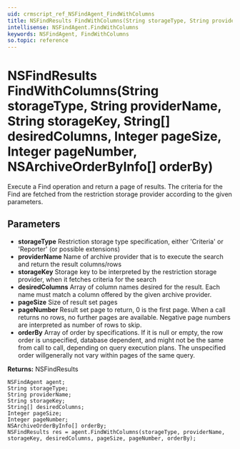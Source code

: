```yaml
---
uid: crmscript_ref_NSFindAgent_FindWithColumns
title: NSFindResults FindWithColumns(String storageType, String providerName, String storageKey, String[] desiredColumns, Integer pageSize, Integer pageNumber, NSArchiveOrderByInfo[] orderBy)
intellisense: NSFindAgent.FindWithColumns
keywords: NSFindAgent, FindWithColumns
so.topic: reference
---
```


# NSFindResults FindWithColumns(String storageType, String providerName, String storageKey, String[] desiredColumns, Integer pageSize, Integer pageNumber, NSArchiveOrderByInfo[] orderBy)

Execute a Find operation and return a page of results. The criteria for the Find are fetched from the restriction storage provider according to the given parameters.

## Parameters

* **storageType** Restriction storage type specification, either 'Criteria' or 'Reporter' (or possible extensions)
* **providerName** Name of archive provider that is to execute the search and return the result columns/rows
* **storageKey** Storage key to be interpreted by the restriction storage provider, when it fetches criteria for the search
* **desiredColumns** Array of column names desired for the result. Each name must match a column offered by the given archive provider.
* **pageSize** Size of result set pages
* **pageNumber** Result set page to return, 0 is the first page. When a call returns no rows, no further pages are available. Negative page numbers are interpreted as number of rows to skip.
* **orderBy** Array of order by specifications. If it is null or empty, the row order is unspecified, database dependent, and might not be the same from call to call, depending on query execution plans. The unspecified order willgenerally not vary within pages of the same query.

**Returns:** NSFindResults

```crmscript
NSFindAgent agent;
String storageType;
String providerName;
String storageKey;
String[] desiredColumns;
Integer pageSize;
Integer pageNumber;
NSArchiveOrderByInfo[] orderBy;
NSFindResults res = agent.FindWithColumns(storageType, providerName, storageKey, desiredColumns, pageSize, pageNumber, orderBy);
```

